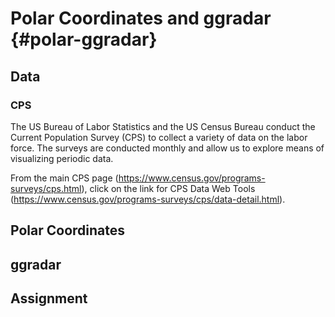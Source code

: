
# Polar Coordinates and ggradar {#polar-ggradar}

## Data

### CPS

The US Bureau of Labor Statistics and the US Census Bureau conduct the Current Population Survey (CPS)
to collect a variety of data on the labor force. The surveys are conducted monthly and allow us
to explore means of visualizing periodic data.

From the main CPS page (https://www.census.gov/programs-surveys/cps.html),
click on the link for CPS Data Web Tools (https://www.census.gov/programs-surveys/cps/data-detail.html).

## Polar Coordinates



## ggradar



## Assignment


